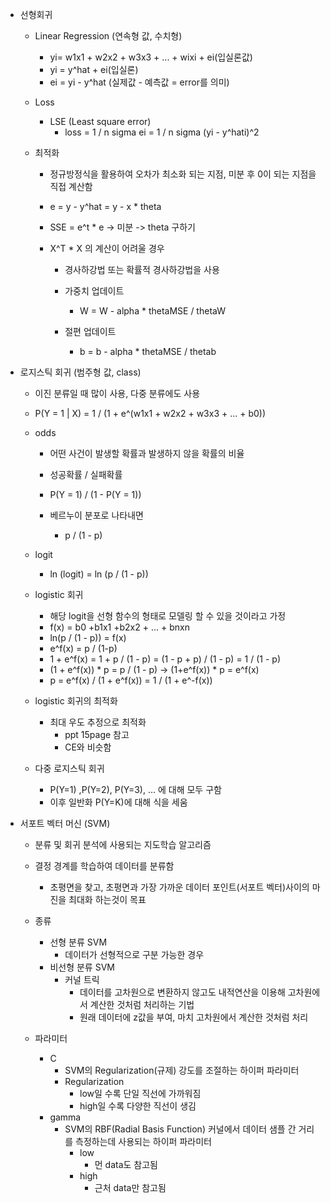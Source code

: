 - 선형회귀
	- Linear Regression (연속형 값, 수치형)
		- yi= w1x1 + w2x2 + w3x3 + ... + wixi + ei(입실론값) 
		- yi = y^hat + ei(입실론)
		- ei = yi - y^hat (실제값 - 예측값 = error를 의미)
	- Loss
		- LSE (Least square error)
			- loss = 1 / n sigma ei = 1 / n sigma (yi - y^hati)^2
	
	- 최적화
		- 정규방정식을 활용하여 오차가 최소화 되는 지점, 미분 후 0이 되는 지점을 직접 계산함
		- e = y - y^hat = y - x \* theta
		- SSE = e^t \* e -> 미분 -> theta 구하기
	
		- X^T * X 의 계산이 어려울 경우
			- 경사하강법 또는 확률적 경사하강법을 사용

			- 가중치 업데이트
				- W = W - alpha * thetaMSE / thetaW
			- 절편 업데이트
				- b = b - alpha * thetaMSE / thetab

- 로지스틱 회귀 (범주형 값, class)
	- 이진 분류일 때 많이 사용, 다중 분류에도 사용
	- P(Y = 1 | X) = 1 / (1 + e^(w1x1 + w2x2 + w3x3 + ... + b0))
	
	- odds
		- 어떤 사건이 발생할 확률과 발생하지 않을 확률의 비율
		- 성공확률 / 실패확률
		- P(Y = 1) / (1 - P(Y = 1))

		- 베르누이 분포로 나타내면
			- p / (1 - p)
	- logit
		- ln (logit) = ln (p / (1 - p))
	
	- logistic 회귀
		- 해당 logit을 선형 함수의 형태로 모델링 할 수 있을 것이라고 가정
		- f(x) = b0 +b1x1 +b2x2 + ... + bnxn
		- ln(p / (1 - p)) = f(x)
		- e^f(x) = p / (1-p)
		- 1 + e^f(x) = 1 + p / (1 - p) = (1 - p + p) / (1 - p) = 1 / (1 - p)
		- (1 + e^f(x)) * p = p / (1 - p) -> (1+e^f(x)) * p =  e^f(x)
		- p = e^f(x) / (1 + e^f(x)) = 1 / (1 + e^-f(x))
	
	- logistic 회귀의 최적화
		- 최대 우도 추정으로 최적화
			- ppt 15page 참고
			- CE와 비슷함
	
	- 다중 로지스틱 회귀
		- P(Y=1) ,P(Y=2), P(Y=3), ... 에 대해 모두 구함
		- 이후 일반화 P(Y=K)에 대해 식을 세움

- 서포트 벡터 머신 (SVM)
	- 분류 및 회귀 분석에 사용되는 지도학습 알고리즘
	-  결정 경계를 학습하여 데이터를 분류함
		- 초평면을 찾고, 초평면과 가장 가까운 데이터 포인트(서포트 벡터)사이의 마진을 최대화 하는것이 목표
	- 종류
		- 선형 분류 SVM
			- 데이터가 선형적으로 구분 가능한 경우
		- 비선형 분류 SVM
			- 커널 트릭
				- 데이터를 고차원으로 변환하지 않고도 내적연산을 이용해 고차원에서 계산한 것처럼 처리하는 기법
				- 원래 데이터에 z값을 부여, 마치 고차원에서 계산한 것처럼 처리
	
	- 파라미터
		- C
			- SVM의 Regularization(규제) 강도를 조절하는 하이퍼 파라미터
			- Regularization
				- low일 수록 단일 직선에 가까워짐
				- high일 수록 다양한 직선이 생김
		- gamma
			- SVM의 RBF(Radial Basis Function) 커널에서 데이터 샘플 간 거리를 측정하는데 사용되는 하이퍼 파라미터
				- low
					-  먼 data도 참고됨
				- high
					- 근처 data만 참고됨